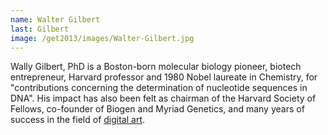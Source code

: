 ```yaml
---
name: Walter Gilbert
last: Gilbert
image: /get2013/images/Walter-Gilbert.jpg
---
```


Wally Gilbert, PhD is a Boston-born molecular biology pioneer, biotech entrepreneur, Harvard professor and 1980 Nobel laureate in Chemistry, for "contributions concerning the determination of nucleotide sequences in DNA". His impact has also been felt as chairman of the Harvard Society of Fellows, co-founder of Biogen and Myriad Genetics, and many years of success in the
field of [digital art](http://wallygilbert.artspan.com).

